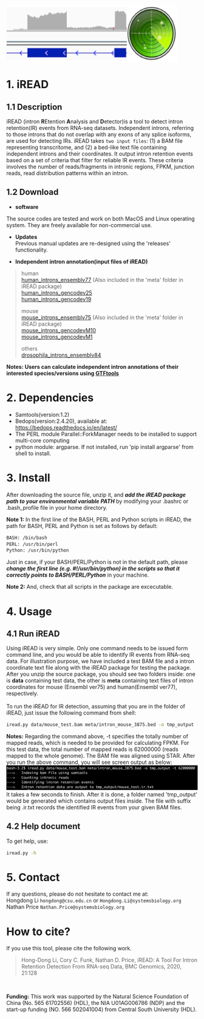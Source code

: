 <img width="450" height="150" src="https://github.com/genemine/iread/blob/master/images/ir1.png"/>

# 1. iREAD
## 1.1 Description
iREAD (intron **R**Etention **A**nalysis and **D**etector)is a tool to detect intron retention(IR) events from RNA-seq datasets. Independent introns, referring to those introns that do not overlap with any exons of any splice isoforms, are used for detecting IRs. iREAD takes `two input files`: (1) a BAM file representing transcritome, and (2) a bed-like text file containing independent introns and their coordinates. It output intron retention events based on a set of criteria that filter for reliable IR events. These criteria involves the number of reads/fragments in intronic regions, FPKM, junction reads, read distribution patterns within an intron.

## 1.2 Download

* **software**

The source codes are tested and work on both MacOS and Linux operating system. They are freely available for non-commercial use.<br>
* **Updates**<br>
Previous manual updates are re-designed using the 'releases' functionality.

* **Independent intron annotation(input files of iREAD)**

>human<br>
[human_introns_ensemblv77](https://github.com/genemine/independent_introns/blob/main/intron_annotation_human_ensemblv77.bed) (Also included in the 'meta' folder in iREAD package)<br>
[human_introns_gencodev25](https://github.com/genemine/independent_introns/blob/main/intron_annotation_human_gencodev25.bed)<br>
[human_introns_gencodev19](https://github.com/genemine/independent_introns/blob/main/intron_annotation_human_gencodev19.bed)<br>
>
>mouse<br>
[mouse_introns_ensemblv75](https://github.com/genemine/independent_introns/blob/main/intron_annotation_mouse_ensemblv75.bed) (Also included in the 'meta' folder in iREAD package)<br>
[mouse_introns_gencodevM10](https://github.com/genemine/independent_introns/blob/main/intron_annotation_mouse_gencodevM10.bed)<br>
[mouse_introns_gencodevM1](https://github.com/genemine/independent_introns/blob/main/intron_annotation_mouse_gencodevM1.bed)<br>
>
>others<br>
[drosophila_introns_ensemblv84](https://github.com/genemine/independent_introns/blob/main/intron_annotation_drosophila_ensemblv84.bed)<br>

**Notes: Users can calculate independent intron annotations of their interested species/versions using [GTFtools](http://www.genemine.org/gtftools.php)**
<br>

# 2. Dependencies
* Samtools(version:1.2)
* Bedops(version:2.4.20), available at: https://bedops.readthedocs.io/en/latest/
* The PERL module Parallel::ForkManager needs to be installed to support multi-core computing
* python module: argparse. If not installed, run 'pip install argparse' from shell to install.

# 3. Install
After downloading the source file, unzip it, and ***add the iREAD package path to your environmental variable PATH*** by modifying your .bashrc or .bash_profile file in your home directory. 

**Note 1:** In the first line of the BASH, PERL and Python scripts in iREAD, the path for BASH, PERL and Python is set as follows by default:
```bash
BASH: /bin/bash
PERL: /usr/bin/perl
Python: /usr/bin/python
```
Just in case, if your BASH/PERL/Python is not in the default path, please ***change the first line (e.g. #!/usr/bin/python) in the scripts so that it correctly points to BASH/PERL/Python*** in your machine. <br>

**Note 2:** And, check that all scripts in the package are excecutable.

# 4. Usage
## 4.1 Run iREAD
Using iREAD is very simple. Only one command needs to be issued form command line, and you would be able to identify IR events from RNA-seq data. For illustration purpose, we have included a test BAM file and a intron coordinate text file along with the iREAD package for testing the package. After you unzip the source package, you should see two folders inside: one is **data** containing test data, the other is **meta** containing text files of intron coordinates for mouse (Ensembl ver75) and human(Ensembl ver77), respectively.
<br><br>
To run the iREAD for IR detection, assuming that you are in the folder of iREAD, just issue the following command from shell:
```bash
iread.py data/mouse_test.bam meta/intron_mouse_3875.bed -o tmp_output -t 62000000
```
**Notes:** Regarding the command above, -t specifies the totally number of mapped reads, which is needed to be provided for calculating FPKM. For this test data, the total number of mapped reads is 62000000 (reads mapped to the whole genome). The BAM file was aligned using STAR. After you run the above command, you will see screen output as below:
![running_screen](https://github.com/genemine/iread/blob/master/images/screen.png)
<br>
It takes a few seconds to finish. After it is done, a folder named 'tmp_output' would be generated which contains output files inside. The file with suffix being .ir.txt records the identified IR events from your given BAM files.

## 4.2 Help document
To get help, use:
```bash
iread.py -h
```

# 5. Contact
If any questions, please do not hesitate to contact me at:
<br>
Hongdong Li `hongdong@csu.edu.cn` or `Hongdong.Li@systemsbiology.org`
<br>
Nathan Price `Nathan.Price@systemsbiology.org`

# How to cite?
If you use this tool, please cite the following work.
<br>
>Hong-Dong Li, Cory C. Funk, Nathan D. Price, iREAD: A Tool For Intron Retention Detection From RNA-seq Data, BMC Genomics, 2020, 21:128
<br>

**Funding:** This work was supported by the Natural Science Foundation of China (No. 565 61702556) (HDL), the NIA U01AG006786 (NDP) and the start-up funding (NO. 566 502041004) from Central South University (HDL). 
